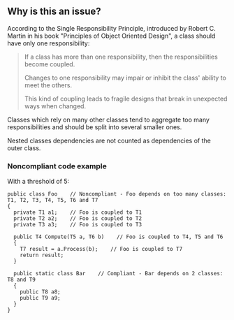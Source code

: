 ## Why is this an issue?
 
According to the Single Responsibility Principle, introduced by Robert C. Martin in his book "Principles of Object Oriented Design", a class should have only one responsibility:

> If a class has more than one responsibility, then the responsibilities become coupled.
> 
>   
> Changes to one responsibility may impair or inhibit the class' ability to meet the others.
> 
>   
> This kind of coupling leads to fragile designs that break in unexpected ways when changed.

Classes which rely on many other classes tend to aggregate too many responsibilities and should be split into several smaller ones.
 
Nested classes dependencies are not counted as dependencies of the outer class.
 
### Noncompliant code example
 
With a threshold of 5:

    public class Foo    // Noncompliant - Foo depends on too many classes: T1, T2, T3, T4, T5, T6 and T7
    {
      private T1 a1;    // Foo is coupled to T1
      private T2 a2;    // Foo is coupled to T2
      private T3 a3;    // Foo is coupled to T3
    
      public T4 Compute(T5 a, T6 b)    // Foo is coupled to T4, T5 and T6
      {
        T7 result = a.Process(b);    // Foo is coupled to T7
        return result;
      }
    
      public static class Bar    // Compliant - Bar depends on 2 classes: T8 and T9
      {
        public T8 a8;
        public T9 a9;
      }
    }